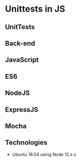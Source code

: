 # Unittests in JS
## UnitTests
## Back-end
## JavaScript
## ES6
## NodeJS
## ExpressJS
## Mocha

## Technologies
* Ubuntu 18.04 using Node 12.x.x

